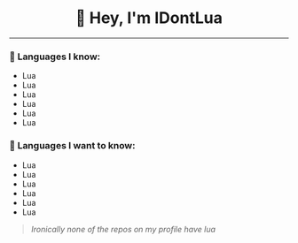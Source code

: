 <h1 align="center"> 👋 Hey, I'm IDontLua </h1>

-----

### 📜 **Languages I know**: 
  - Lua
  - Lua
  - Lua
  - Lua
  - Lua
  - Lua 
### 🏫 **Languages I want to know**: 
  - Lua
  - Lua
  - Lua
  - Lua
  - Lua
  - Lua 

> *Ironically none of the repos on my profile have lua* 
